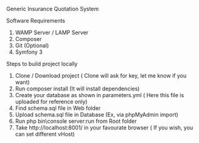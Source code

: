 Generic Insurance Quotation System


Software Requirements

1.	WAMP Server / LAMP Server
2.	Composer
3.	Git (Optional)
4.	Symfony 3

Steps to build project locally  

1.	Clone / Download project ( Clone will ask for key, let me know if you want)
2.	Run composer install (It will install dependencies)
3.	Create your database as shown in parameters.yml ( Here this file is uploaded for reference only)
4.	Find schema.sql file in Web folder
5.	Upload schema.sql file in Database (Ex, via phpMyAdmin import)
6.	Run  php bin\console server:run from Root folder
7.	Take http://localhost:8001/ in your favourate browser ( If you wish, you can set different vHost)
